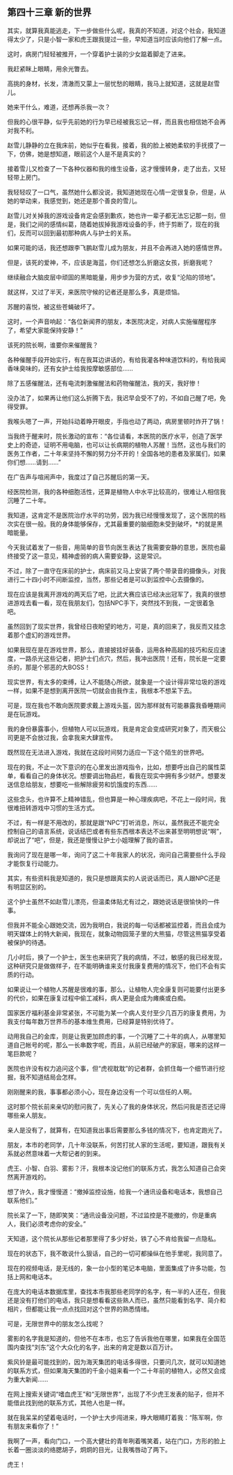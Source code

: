 ## 第四十三章 新的世界

其实，就算我真能逃走，下一步做些什么呢，我真的不知道，对这个社会，我知道得太少了，只是小智一家和虎王跟我提过一些，早知道当时应该向他们了解一点。

这时，病房门轻轻被推开，一个穿着护士装的少女踮着脚走了进来。

我赶紧眯上眼睛，用余光瞥去。

高挑的身材，长发，清澈而又蒙上一层忧愁的眼睛，我马上就知道，这就是赵雪儿。

她来干什么，难道，还想再杀我一次？

但我的心很平静，似乎先前她的行为早已经被我忘记一样，而且我也相信她不会再对我不利。

赵雪儿静静的立在我床前，她似乎在看我，接着，我的脸上被她柔软的手抚摸了一下，仿佛，她是想知道，眼前这个人是不是真实的？

接着雪儿又检查了一下各种仪器和我的维生设备，这才慢慢转身，走了出去，又轻轻带上房门。

我轻轻叹了一口气，虽然她什么都没说，我知道她现在心情一定很复杂，但是，从她的举动来，我感觉到，她还是那个善良的雪儿。

赵雪儿对关掉我的游戏设备肯定会感到歉疚，她也许一辈子都无法忘记那一刻，但是，我们之间的感情纠葛，随着她拔掉我游戏设备的手，终于剪断了，现在的我们，反而可以回到最初那种病人与护士的关系。

如果可能的话，我还想跟李飞鹏赵雪儿成为朋友，并且不会再进入她的感情世界。

但是，该死的爱神，不，应该是海蓝，你们还想怎么折磨这女孩，折磨我呢？

继续融合大脑皮层中顽固的黑暗能量，用步步为营的方式，收复“沦陷的领地”。

就这样，又过了半天，来医院守候的记者还是那么多，真是烦恼。

苏醒的喜悦，被这些苍蝇破坏了。

这时，一个声音响起：“各位新闻界的朋友，本医院决定，对病人实施催醒程序了，希望大家能保持安静！”

该死的院长啊，谁要你来催醒我？

各种催醒手段开始实行，有在我耳边讲话的，有给我灌各种味道饮料的，有给我闻香味臭味的，还有女护士给我按摩敏感部位……

除了五感催醒法，还有电流刺激催醒法和药物催醒法，我的天，我好惨！

没办法了，如果再让他们这么折腾下去，我迟早会受不了的，不如自己醒了吧，免得受罪。

我喉头嗯了一声，开始抖动着睁开眼皮，手指也动了两动，病房里顿时炸开了锅！

当我终于醒来时，院长激动的宣布：“各位请看，本医院的医疗水平，创造了医学史上的奇迹，证明不用电脑，也可以让长病期的植物人苏醒！当然，这也与我们的医务工作者，二十年来坚持不懈的努力分不开的！全国各地的患者及家属们，如果你们想……请到……”

在广告声与喧闹声中，我度过了自己苏醒后的第一天。

经医院检测，我的各种细胞活性，还算是植物人中水平比较高的，很难让人相信我沉睡了二十年。

我知道，这肯定不是医院治疗水平的功劳，因为我已经慢慢发现了，这个医院的档次实在很一般。我的身体能够保存，尤其最重要的脑细胞未受到破坏，\*的就是黑暗能量。

今天我试着发了一些音，用简单的音节向医生表达了我需要安静的意思，医院也最终接受了这一意见，精神虚弱的病人需要安静，这是常识。

不过，除了一直守在床前的护士，病床前又马上安装了两个带录音的摄像头，对我进行二十四小时不间断监控，当然，那些记者是可以到监控中心去摄像的。

现在应该是我离开游戏的两天后了吧，比武大赛应该已经决出冠军了，我真的很想进游戏去看一看，现在我朋友们，包括NPC手下，突然找不到我，一定很着急吧。

虽然回到了现实世界，我曾经日夜盼望的地方，可是，真的回来了，我反而又挂念着那个虚幻的游戏世界。

如果我现在是在游戏世界，那么，直接披挂好装备，运用各种高超的技巧和反应速度，一路杀光这些记者，把护士们点穴，然后，我冲出医院！还有，院长是一定要杀的，那是个邪恶的大BOSS！

现实世界，有太多的束缚，让人不能随心所欲，就象是一个设计得非常垃圾的游戏一样，如果不是想到离开医院一切就会由我作主，我根本不想呆下去。

可是，现在我也不敢向医院要求戴上游戏头盔，因为那样就有可能暴露我昏睡期间是在玩游戏。

我的身份暴露事小，但植物人可以玩游戏，我是肯定会变成研究对象了，而天极公司更是不会放过我，会拿我来大肆宣传。

既然现在无法进入游戏，我就在这段时间努力适应一下这个陌生的世界吧。

现在的我，不止一次下意识的在心里发出游戏指令，比如，想要呼出自己的属性菜单，看看自己的身体状况。想要调出物品栏，看我在现实中拥有多少财产。想要发送信息给朋友，想要吃一些解除疲劳和饥饿度的东西……

这些念头，也许算不上精神错乱，但也算是一种心理疾病吧，不花上一段时间，我很难扭转游戏中习惯的生活方式。

不过，有一样是不用改的，那就是跟“NPC”打听消息，所以，虽然我还不能完全控制自己的语言系统，说话结巴或者有些东西根本表达不出来甚至明明想说“啊”，却说出了“吧”，但是，我还是慢慢让护士小姐理解了我的语言。

我询问了现在是哪一年，询问了这二十年我家人的状况，询问自己需要些什么手段才能恢复行动能力。

其实，有些资料我是知道的，我只是想跟真实的人说说话而已，真人跟NPC还是有明显区别的。

这个护士虽然不如赵雪儿漂亮，但温柔体贴尤有过之，跟她说话是很愉快的一件事。

但我并不能全心跟她交流，因为我明白，我说的每一句话都被监控着，而且会成为明天媒体上的特大新闻，我现在，就象动物园笼子里的大熊猫，尽管这熊猫享受着被保护的待遇。

几小时后，换了一个护士，医生也来研究了我的病情，不过，敏感的我已经发现，这种研究只是做做样子，在不能明确谁来支付我康复费用的情况下，他们不会有实质的行动。

如果说让一个植物人苏醒是很难的事，那么，让植物人完全康复则可能要付出更多的代价，如果在康复过程中偷工减料，病人更是会成为瘫痪或白痴。

国家医疗福利基金非常紧张，不可能为某一个病人支付至少几百万的康复费用，为我支付每年数万世界币的基本维生费用，已经算是特别优待了。

动用我自己的金库，则是让我更加顾虑的事，一个沉睡了二十年的病人，从哪里知道自己帐号的呢，那么一长串数字呢，而且，从前已经破产的家庭，哪来的这样一笔巨款呢？

医院也许没有权力追问这个事，但“虎视耽耽”的记者群，会抓住每一个细节进行挖掘，我不知道结局会怎样。

刚刚醒来的我，事事都必须小心，现在身边没有一个可以信任的人啊。

这时那个院长前来亲切的慰问我了，先关心了我的身体状况，然后问我是否还记得哪些亲人朋友。

亲人是没有了，就算有，在知道我出事后需要那么多钱的情况下，也肯定跑光了。

朋友，本市的老同学，几十年没联系，何苦打扰人家的生活呢，要知道，跟我有关系就必然意味着一大帮记者的到来。

虎王、小智、白羽、雾影？汗，我根本没记他们的联系方式，我怎么知道自己会突然离开游戏的。

想了许久，我才慢慢道：“撤掉监控设施，给我一个通讯设备和电话本，我想自己联系他们。”

院长呆了一下，随即笑笑：“通讯设备没问题，不过监控是不能撤的，你是重病人，我们必须考虑你的安全。”

天知道，这个院长从那些记者那里得了多少好处，铁了心不肯给我留一点隐私。

现在的状态下，我不敢说什么狠话，自己的一切可都操纵在他手里呢，我同意了。

现在的视频电话，是无线的，象一台小型的笔记本电脑，里面集成了许多功能，包括上网和电话本。

在庞大的电话本数据库里，查找本市我那些老同学的名字，有一半的人还在，但我还是没有打他们的电话，我只是想看看这些熟人而已，虽然只能看到名字、简介和相片，但都能让我一点点找回对这个世界的熟悉情绪。

可是，无限世界中的朋友怎么找呢？

雾影的名字我是知道的，但他不在本市，也忘了告诉我他在哪里，如果我在全国范围内查找“刘东”这个大众化的名字，出来的肯定是数以百万计。

紫风铃是最可能找到的，因为海天集团的电话多得很，只要问几次，就可以知道她的联系方式，但如果海天集团的千金小姐来看一个二十年前的植物人，必然又会成为重大新闻……

在网上搜索关键词“嗜血虎王”和“无限世界”，出现了不少虎王发表的贴子，但并不能借此找到他的联系方式，其他人也是一样。

就在我呆呆的望着电话时，一个护士大步闯进来，睁大眼睛盯着我：“陈军啊，你有朋友来看你了！”

我啊了一声，看向门口，一个高大健壮的青年咧着嘴笑着，站在门口，方形的脸上长着一圈淡淡的络腮胡子，炯炯的目光，让我嘴唇动了两下。

虎王！

